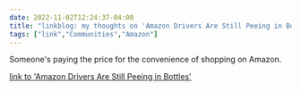 ---date: 2022-11-02T12:24:37-04:00title: "linkblog: my thoughts on 'Amazon Drivers Are Still Peeing in Bottles'"tags: ["link","Communities","Amazon"]---Someone's paying the price for the convenience of shopping on Amazon. [link to 'Amazon Drivers Are Still Peeing in Bottles'](https://www.vice.com/en/article/z348y9/amazon-drivers-are-still-peeing-in-bottles)